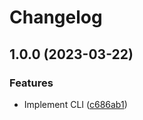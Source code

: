 # Changelog

## 1.0.0 (2023-03-22)


### Features

* Implement CLI ([c686ab1](https://www.github.com/humanwhocodes/toot/commit/c686ab19dcde0e2936e2533589fdc894fcfc2720))
